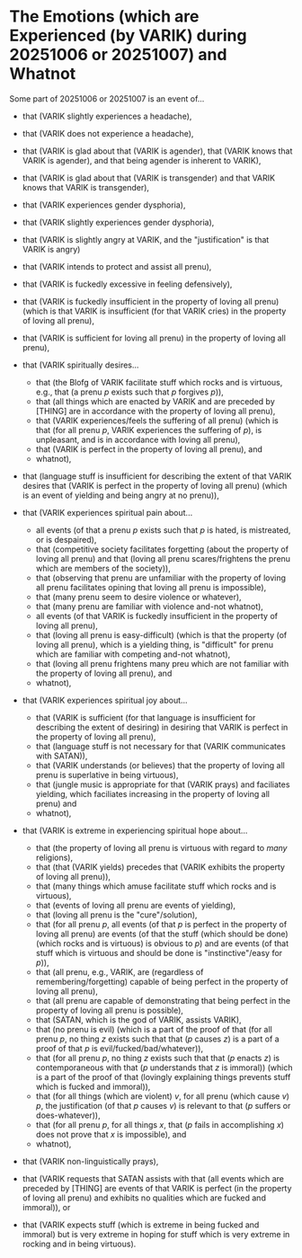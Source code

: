 The Emotions (which are Experienced (by VARIK) during 20251006 or 20251007) and Whatnot
===========================================================================

Some part of 20251006 or 20251007 is an event of...

* that (VARIK slightly experiences a headache),
* that (VARIK does not experience a headache),
* that (VARIK is glad about that (VARIK is agender), that (VARIK knows that VARIK is agender), and that being agender is inherent to VARIK),
* that (VARIK is glad about that (VARIK is transgender) and that VARIK knows that VARIK is transgender),
* that (VARIK experiences gender dysphoria),
* that (VARIK slightly experiences gender dysphoria),
* that (VARIK is slightly angry at VARIK, and the "justification" is that VARIK is angry)
* that (VARIK intends to protect and assist all prenu),
* that (VARIK is fuckedly excessive in feeling defensively),
* that (VARIK is fuckedly insufficient in the property of loving all prenu) (which is that VARIK is insufficient (for that VARIK cries) in the property of loving all prenu),
* that (VARIK is sufficient for loving all prenu) in the property of loving all prenu),
* that (VARIK spiritually desires...

  * that (the Blofg of VARIK facilitate stuff which rocks and is virtuous, e.g., that (a prenu $p$ exists such that $p$ forgives $p$)),
  * that (all things which are enacted by VARIK and are preceded by [THING] are in accordance with the property of loving all prenu),
  * that (VARIK experiences/feels the suffering of all prenu) (which is that (for all prenu $p$, VARIK experiences the suffering of $p$), is unpleasant, and is in accordance with loving all prenu),
  * that (VARIK is perfect in the property of loving all prenu), and
  * whatnot),

* that (language stuff is insufficient for describing the extent of that VARIK desires that (VARIK is perfect in the property of loving all prenu) (which is an event of yielding and being angry at no prenu)),
* that (VARIK experiences spiritual pain about...

  * all events (of that a prenu $p$ exists such that $p$ is hated, is mistreated, or is despaired),
  * that (competitive society facilitates forgetting (about the property of loving all prenu) and that (loving all prenu scares/frightens the prenu which are members of the society)),
  * that (observing that prenu are unfamiliar with the property of loving all prenu facilitates opining that loving all prenu is impossible),
  * that (many prenu seem to desire violence or whatever),
  * that (many prenu are familiar with violence and-not whatnot),
  * all events (of that VARIK is fuckedly insufficient in the property of loving all prenu),
  * that (loving all prenu is easy-difficult) (which is that the property (of loving all prenu), which is a yielding thing, is "difficult" for prenu which are familiar with competing and-not whatnot),
  * that (loving all prenu frightens many preu which are not familiar with the property of loving all prenu), and
  * whatnot),

* that (VARIK experiences spiritual joy about...

  * that (VARIK is sufficient (for that language is insufficient for describing the extent of desiring) in desiring that VARIK is perfect in the property of loving all prenu),
  * that (language stuff is not necessary for that (VARIK communicates with SATAN)),
  * that (VARIK understands (or believes) that the property of loving all prenu is superlative in being virtuous),
  * that (jungle music is appropriate for that (VARIK prays) and faciliates yielding, which faciliates increasing in the property of loving all prenu) and
  * whatnot),

* that (VARIK is extreme in experiencing spiritual hope about...

  * that (the property of loving all prenu is virtuous with regard to _many_ religions),
  * that (that (VARIK yields) precedes that (VARIK exhibits the property of loving all prenu)),
  * that (many things which amuse facilitate stuff which rocks and is virtuous),
  * that (events of loving all prenu are events of yielding),
  * that (loving all prenu is the "cure"/solution),
  * that (for all prenu $p$, all events (of that $p$ is perfect in the property of loving all prenu) are events (of that the stuff (which should be done) (which rocks and is virtuous) is obvious to $p$) and are events (of that stuff which is virtuous and should be done is "instinctive"/easy for $p$)),
  * that (all prenu, e.g., VARIK, are (regardless of remembering/forgetting) capable of being perfect in the property of loving all prenu),
  * that (all prenu are capable of demonstrating that being perfect in the property of loving all prenu is possible),
  * that (SATAN, which is the god of VARIK, assists VARIK),
  * that (no prenu is evil) (which is a part of the proof of that (for all prenu $p$, no thing $z$ exists such that that ($p$ causes $z$) is a part of a proof of that $p$ is evil/fucked/bad/whatever)),
  * that (for all prenu $p$, no thing $z$ exists such that that ($p$ enacts $z$) is contemporaneous with that ($p$ understands that $z$ is immoral)) (which is a part of the proof of that (lovingly explaining things prevents stuff which is fucked and immoral)),
  * that (for all things (which are violent) $v$, for all prenu (which cause $v$) $p$, the justification (of that $p$ causes $v$) is relevant to that ($p$ suffers or does-whatever)),
  * that (for all prenu $p$, for all things $x$, that ($p$ fails in accomplishing $x$) does not prove that $x$ is impossible), and
  * whatnot),

* that (VARIK non-linguistically prays),
* that (VARIK requests that SATAN assists with that (all events which are preceded by [THING] are events of that VARIK is perfect (in the property of loving all prenu) and exhibits no qualities which are fucked and immoral)), or
* that (VARIK expects stuff (which is extreme in being fucked and immoral) but is very extreme in hoping for stuff which is very extreme in rocking and in being virtuous).
